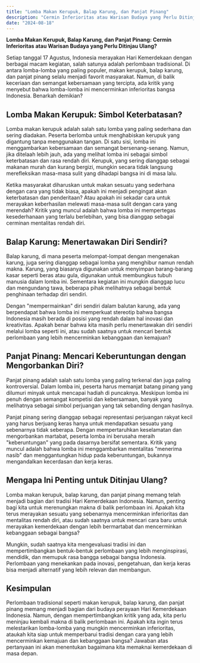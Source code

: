 ```yaml
---
title: "Lomba Makan Kerupuk, Balap Karung, dan Panjat Pinang"
description: "Cermin Inferioritas atau Warisan Budaya yang Perlu Ditinjau Ulang?"
date: "2024-08-18"
---
```


**Lomba Makan Kerupuk, Balap Karung, dan Panjat Pinang: Cermin Inferioritas atau Warisan Budaya yang Perlu Ditinjau Ulang?**

Setiap tanggal 17 Agustus, Indonesia merayakan Hari Kemerdekaan dengan berbagai macam kegiatan, salah satunya adalah perlombaan tradisional. Di antara lomba-lomba yang paling populer, makan kerupuk, balap karung, dan panjat pinang selalu menjadi favorit masyarakat. Namun, di balik keceriaan dan semangat kebersamaan yang tercipta, ada kritik yang menyebut bahwa lomba-lomba ini mencerminkan inferioritas bangsa Indonesia. Benarkah demikian?

## Lomba Makan Kerupuk: Simbol Keterbatasan?

Lomba makan kerupuk adalah salah satu lomba yang paling sederhana dan sering diadakan. Peserta berlomba untuk menghabiskan kerupuk yang digantung tanpa menggunakan tangan. Di satu sisi, lomba ini menggambarkan kebersamaan dan semangat bersenang-senang. Namun, jika ditelaah lebih jauh, ada yang melihat lomba ini sebagai simbol keterbatasan dan rasa rendah diri. Kerupuk, yang sering dianggap sebagai makanan murah dan kurang bergizi, mungkin secara tidak langsung merefleksikan masa-masa sulit yang dihadapi bangsa ini di masa lalu.

Ketika masyarakat diharuskan untuk makan sesuatu yang sederhana dengan cara yang tidak biasa, apakah ini menjadi pengingat akan keterbatasan dan penderitaan? Atau apakah ini sekadar cara untuk merayakan keberhasilan melewati masa-masa sulit dengan cara yang merendah? Kritik yang muncul adalah bahwa lomba ini mempertegas kesederhanaan yang terlalu berlebihan, yang bisa dianggap sebagai cerminan mentalitas rendah diri.

## Balap Karung: Menertawakan Diri Sendiri?

Balap karung, di mana peserta melompat-lompat dengan mengenakan karung, juga sering dianggap sebagai lomba yang menghibur namun rendah makna. Karung, yang biasanya digunakan untuk menyimpan barang-barang kasar seperti beras atau gula, digunakan untuk membungkus tubuh manusia dalam lomba ini. Sementara kegiatan ini mungkin dianggap lucu dan mengundang tawa, beberapa pihak melihatnya sebagai bentuk penghinaan terhadap diri sendiri.

Dengan "mempermainkan" diri sendiri dalam balutan karung, ada yang berpendapat bahwa lomba ini memperkuat stereotip bahwa bangsa Indonesia masih berada di posisi yang rendah dalam hal inovasi dan kreativitas. Apakah benar bahwa kita masih perlu menertawakan diri sendiri melalui lomba seperti ini, atau sudah saatnya untuk mencari bentuk perlombaan yang lebih mencerminkan kebanggaan dan kemajuan?

## Panjat Pinang: Mencari Keberuntungan dengan Mengorbankan Diri?

Panjat pinang adalah salah satu lomba yang paling terkenal dan juga paling kontroversial. Dalam lomba ini, peserta harus memanjat batang pinang yang dilumuri minyak untuk mencapai hadiah di puncaknya. Meskipun lomba ini penuh dengan semangat kompetisi dan kebersamaan, banyak yang melihatnya sebagai simbol perjuangan yang tak sebanding dengan hasilnya.

Panjat pinang sering dianggap sebagai representasi perjuangan rakyat kecil yang harus berjuang keras hanya untuk mendapatkan sesuatu yang sebenarnya tidak seberapa. Dengan mempertaruhkan keselamatan dan mengorbankan martabat, peserta lomba ini berusaha meraih "keberuntungan" yang pada dasarnya bersifat sementara. Kritik yang muncul adalah bahwa lomba ini menggambarkan mentalitas "menerima nasib" dan menggantungkan hidup pada keberuntungan, bukannya mengandalkan kecerdasan dan kerja keras.

## Mengapa Ini Penting untuk Ditinjau Ulang?

Lomba makan kerupuk, balap karung, dan panjat pinang memang telah menjadi bagian dari tradisi Hari Kemerdekaan Indonesia. Namun, penting bagi kita untuk merenungkan makna di balik perlombaan ini. Apakah kita terus merayakan sesuatu yang sebenarnya mencerminkan inferioritas dan mentalitas rendah diri, atau sudah saatnya untuk mencari cara baru untuk merayakan kemerdekaan dengan lebih bermartabat dan mencerminkan kebanggaan sebagai bangsa?

Mungkin, sudah saatnya kita mengevaluasi tradisi ini dan mempertimbangkan bentuk-bentuk perlombaan yang lebih menginspirasi, mendidik, dan memupuk rasa bangga sebagai bangsa Indonesia. Perlombaan yang menekankan pada inovasi, pengetahuan, dan kerja keras bisa menjadi alternatif yang lebih relevan dan membangun.

## Kesimpulan

Perlombaan tradisional seperti makan kerupuk, balap karung, dan panjat pinang memang menjadi bagian dari budaya perayaan Hari Kemerdekaan Indonesia. Namun, dengan mempertimbangkan kritik yang ada, kita perlu meninjau kembali makna di balik perlombaan ini. Apakah kita ingin terus melestarikan lomba-lomba yang mungkin mencerminkan inferioritas, ataukah kita siap untuk memperbarui tradisi dengan cara yang lebih mencerminkan kemajuan dan kebanggaan bangsa? Jawaban atas pertanyaan ini akan menentukan bagaimana kita memaknai kemerdekaan di masa depan.
